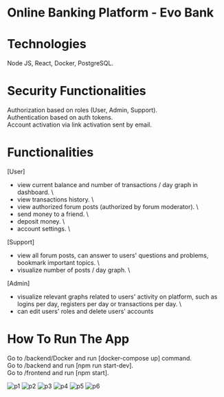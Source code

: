 # Online Banking Platform - Evo Bank

# Technologies
Node JS, React, Docker, PostgreSQL.

# Security Functionalities
Authorization based on roles (User, Admin, Support). \
Authentication based on auth tokens. \
Account activation via link activation sent by email.

# Functionalities
[User]
- view current balance and number of transactions / day graph in dashboard. \
- view transactions history. \
- view authorized forum posts (authorized by forum moderator). \
- send money to a friend. \
- deposit money. \
- account settings. \

[Support]
- view all forum posts, can answer to users' questions and problems, bookmark important topics. \
- visualize number of posts / day graph. \

[Admin]
- visualize relevant graphs related to users' activity on platform, such as logins per day, registers per day or transactions per day. \
- can edit users' roles and delete users' accounts

# How To Run The App
Go to /backend/Docker and run [docker-compose up] command. \
Go to /backend and run [npm run start-dev]. \
Go to /frontend and run [npm start].

![p1](https://user-images.githubusercontent.com/47716315/119810191-7b983a80-beee-11eb-812e-7170e25f2a79.png)
![p2](https://user-images.githubusercontent.com/47716315/119810251-89e65680-beee-11eb-9a91-4669feda1310.png)
![p3](https://user-images.githubusercontent.com/47716315/119810288-910d6480-beee-11eb-9926-55867edc7918.png)
![p4](https://user-images.githubusercontent.com/47716315/119810408-af736000-beee-11eb-90d4-7ce9017b4b37.png)
![p5](https://user-images.githubusercontent.com/47716315/119810476-bef2a900-beee-11eb-9398-26b7020ada5f.png)
![p6](https://user-images.githubusercontent.com/47716315/119810507-c44ff380-beee-11eb-808e-a430fcef9ccd.png)




